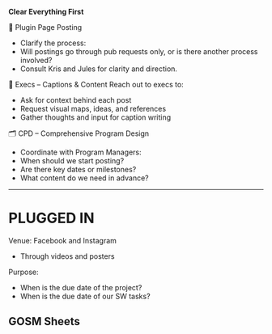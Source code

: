 
**Clear Everything First**

📌 Plugin Page Posting
- Clarify the process:
- Will postings go through pub requests only, or is there another process involved?
- Consult Kris and Jules for clarity and direction.

🧠 Execs – Captions & Content
Reach out to execs to:
- Ask for context behind each post
- Request visual maps, ideas, and references
- Gather thoughts and input for caption writing

🗂️ CPD – Comprehensive Program Design
- Coordinate with Program Managers:
- When should we start posting?
- Are there key dates or milestones?
- What content do we need in advance?


---

# PLUGGED IN
Venue: Facebook and Instagram
- Through videos and posters


Purpose:
- When is the due date of the project?
- When is the due date of our SW tasks?

## GOSM Sheets

